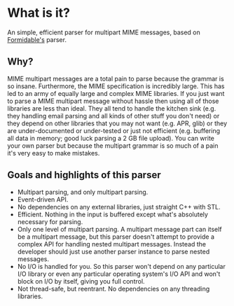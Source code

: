 What is it?
===========
An simple, efficient parser for multipart MIME messages, based on
[Formidable's](http://github.com/felixge/node-formidable) parser.

Why?
----
MIME multipart messages are a total pain to parse because the grammar is
so insane. Furthermore, the MIME specification is incredibly large. This
has led to an army of equally large and complex MIME libraries. If you
just want to parse a MIME multipart message without hassle then using all
of those libraries are less than ideal. They all tend to handle the kitchen
sink (e.g. they handling email parsing and all kinds of other stuff you don't
need) or they depend on other libraries that you may not want (e.g. APR, glib)
or they are under-documented or under-tested or just not efficient (e.g.
buffering all data in memory; good luck parsing a 2 GB file upload). You can
write your own parser but because the multipart grammar is so much of a pain
it's very easy to make mistakes.

Goals and highlights of this parser
-----------------------------------

 * Multipart parsing, and only multipart parsing.
 * Event-driven API.
 * No dependencies on any external libraries, just straight C++ with STL.
 * Efficient. Nothing in the input is buffered except what's absolutely
   necessary for parsing.
 * Only one level of multipart parsing. A multipart message part can itself
   be a multipart message, but this parser doesn't attempt to provide a
   complex API for handling nested multipart messages. Instead the developer
   should just use another parser instance to parse nested messages.
 * No I/O is handled for you. So this parser won't depend on any particular
   I/O library or even any particular operating system's I/O API and won't
   block on I/O by itself, giving you full control.
 * Not thread-safe, but reentrant. No dependencies on any threading libraries.